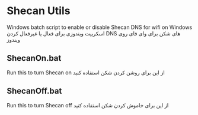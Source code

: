 # Shecan Utils
Windows batch script to enable or disable Shecan DNS for wifi on Windows
اسکریپت ویندوزی برای فعال یا غیرفعال کردن DNS های شکن برای وای فای روی ویندوز
## ShecanOn.bat
Run this to turn Shecan on
از این برای روشن کردن شکن استفاده کنید
## ShecanOff.bat
Run this to turn Shecan off
از این برای خاموش کردن شکن استفاده کنید

